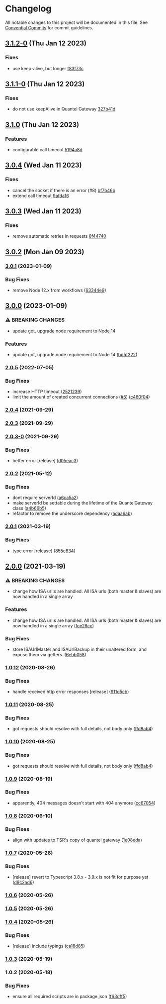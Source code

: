 # Changelog

All notable changes to this project will be documented in this file. See [Convential Commits](https://www.conventionalcommits.org/en/v1.0.0/#specification) for commit guidelines.

## [3.1.2-0](https://github.com/nrkno/tv-automation-quantel-gateway-client/compare/v3.1.1-0...v3.1.2-0) (Thu Jan 12 2023)

### Fixes

- use keep-alive, but longer [f83f73c](https://github.com/nrkno/tv-automation-quantel-gateway-client/commit/f83f73ca6f45cd46ff02494c7fa449be41c5a721)

## [3.1.1-0](https://github.com/nrkno/tv-automation-quantel-gateway-client/compare/v3.1.0...v3.1.1-0) (Thu Jan 12 2023)

### Fixes

- do not use keepAlive in Quantel Gateway [327b41d](https://github.com/nrkno/tv-automation-quantel-gateway-client/commit/327b41de06c5b325741b073097143586d00dcd9d)

## [3.1.0](https://github.com/nrkno/tv-automation-quantel-gateway-client/compare/v3.0.4...v3.1.0) (Thu Jan 12 2023)

### Features

- configurable call timeout [5194a8d](https://github.com/nrkno/tv-automation-quantel-gateway-client/commit/5194a8d096ce33f79d10786b6cc04ec6bda38913)

## [3.0.4](https://github.com/nrkno/tv-automation-quantel-gateway-client/compare/v3.0.3...v3.0.4) (Wed Jan 11 2023)

### Fixes

- cancel the socket if there is an error (#8) [bf7b46b](https://github.com/nrkno/tv-automation-quantel-gateway-client/commit/bf7b46b929fbb7f45c84749a6bd63192e2ad06aa)
- extend call timeout [9afda16](https://github.com/nrkno/tv-automation-quantel-gateway-client/commit/9afda16c772b74888c9d20b4ef229cdff8ff78fd)

## [3.0.3](https://github.com/nrkno/tv-automation-quantel-gateway-client/compare/v3.0.2...v3.0.3) (Wed Jan 11 2023)

### Fixes

- remove automatic retries in requests [8f44740](https://github.com/nrkno/tv-automation-quantel-gateway-client/commit/8f44740ed0b8227b1f97ed260635947cdbdb70db)

## [3.0.2](https://github.com/nrkno/tv-automation-quantel-gateway-client/compare/v3.0.1...v3.0.2) (Mon Jan 09 2023)

### [3.0.1](https://github.com/nrkno/tv-automation-quantel-gateway-client/compare/v3.0.0...v3.0.1) (2023-01-09)

### Bug Fixes

- remove Node 12.x from workflows ([63344e9](https://github.com/nrkno/tv-automation-quantel-gateway-client/commit/63344e98aef9e9c76427417eaf81b0e46aa7a804))

## [3.0.0](https://github.com/nrkno/tv-automation-quantel-gateway-client/compare/v2.0.5...v3.0.0) (2023-01-09)

### ⚠ BREAKING CHANGES

- update got, upgrade node requirement to Node 14

### Features

- update got, upgrade node requirement to Node 14 ([bd5f322](https://github.com/nrkno/tv-automation-quantel-gateway-client/commit/bd5f322b4caf8ddbedbc1096d2a4f067eacf1b06))

### [2.0.5](https://github.com/nrkno/tv-automation-quantel-gateway-client/compare/v2.0.4...v2.0.5) (2022-07-05)

### Bug Fixes

- increase HTTP timeout ([2521239](https://github.com/nrkno/tv-automation-quantel-gateway-client/commit/252123980500e5f5e0efeee5992038a3cc50faa9))
- limit the amount of created concurrent connections ([#5](https://github.com/nrkno/tv-automation-quantel-gateway-client/issues/5)) ([c460f04](https://github.com/nrkno/tv-automation-quantel-gateway-client/commit/c460f04fa7af4610939a67561d6a08aee03d979d))

### [2.0.4](https://github.com/nrkno/tv-automation-quantel-gateway-client/compare/v2.0.3...v2.0.4) (2021-09-29)

### [2.0.3](https://github.com/nrkno/tv-automation-quantel-gateway-client/compare/v2.0.3-0...v2.0.3) (2021-09-29)

### [2.0.3-0](https://github.com/nrkno/tv-automation-quantel-gateway-client/compare/v2.0.2...v2.0.3-0) (2021-09-29)

### Bug Fixes

- better error [release] ([d05eac3](https://github.com/nrkno/tv-automation-quantel-gateway-client/commit/d05eac342a0c1cbaac8410be3dc8596ae670c892))

### [2.0.2](https://github.com/nrkno/tv-automation-quantel-gateway-client/compare/v2.0.1...v2.0.2) (2021-05-12)

### Bug Fixes

- dont require serverId ([a6ca5a2](https://github.com/nrkno/tv-automation-quantel-gateway-client/commit/a6ca5a277b9a8db2d4d76eeb196052a3143f2674))
- make serverId be settable during the lifetime of the QuantelGateway class ([a4b66b5](https://github.com/nrkno/tv-automation-quantel-gateway-client/commit/a4b66b551ca51e8c63d8bf2ebe180f8bee79792c))
- refactor to remove the underscore dependency ([adaa6ab](https://github.com/nrkno/tv-automation-quantel-gateway-client/commit/adaa6ab0f66f9a2132c981f04860ef3fc91f7acc))

### [2.0.1](https://github.com/nrkno/tv-automation-quantel-gateway-client/compare/v2.0.0...v2.0.1) (2021-03-19)

### Bug Fixes

- type error [release] ([855e834](https://github.com/nrkno/tv-automation-quantel-gateway-client/commit/855e83442e8a2c138d8e7a6b06b32d6e9e6d2fae))

## [2.0.0](https://github.com/nrkno/tv-automation-quantel-gateway-client/compare/v1.0.12...v2.0.0) (2021-03-19)

### ⚠ BREAKING CHANGES

- change how ISA url:s are handled. All ISA urls (both master & slaves) are now handled in a single array

### Features

- change how ISA url:s are handled. All ISA urls (both master & slaves) are now handled in a single array ([fce28cc](https://github.com/nrkno/tv-automation-quantel-gateway-client/commit/fce28cc4bdf4d668372037dd400b5284ef2eef33))

### Bug Fixes

- store ISAUrlMaster and ISAUrlBackup in their unaltered form, and expose them via getters. ([6ebb058](https://github.com/nrkno/tv-automation-quantel-gateway-client/commit/6ebb05861debd526a039c5d0833b5df1f1db4fee))

### [1.0.12](https://github.com/nrkno/tv-automation-quantel-gateway-client/compare/v1.0.11...v1.0.12) (2020-08-26)

### Bug Fixes

- handle received http error responses [release] ([911d5cb](https://github.com/nrkno/tv-automation-quantel-gateway-client/commit/911d5cbb09234f17f14240dd415a6b556687f96c))

### [1.0.11](https://github.com/nrkno/tv-automation-quantel-gateway-client/compare/v1.0.9...v1.0.11) (2020-08-25)

### Bug Fixes

- got requests should resolve with full details, not body only ([ffd8ab4](https://github.com/nrkno/tv-automation-quantel-gateway-client/commit/ffd8ab406e860fd67f4c6a78ba4c421a34e51d4d))

### [1.0.10](https://github.com/nrkno/tv-automation-quantel-gateway-client/compare/v1.0.9...v1.0.10) (2020-08-25)

### Bug Fixes

- got requests should resolve with full details, not body only ([ffd8ab4](https://github.com/nrkno/tv-automation-quantel-gateway-client/commit/ffd8ab406e860fd67f4c6a78ba4c421a34e51d4d))

### [1.0.9](https://github.com/nrkno/tv-automation-quantel-gateway-client/compare/v1.0.8...v1.0.9) (2020-08-19)

### Bug Fixes

- apparently, 404 messages doesn't start with 404 anymore ([cc67054](https://github.com/nrkno/tv-automation-quantel-gateway-client/commit/cc67054c9890d31d9540667a2cab738b464b016b))

### [1.0.8](https://github.com/nrkno/tv-automation-quantel-gateway-client/compare/v1.0.7...v1.0.8) (2020-06-10)

### Bug Fixes

- align with updates to TSR's copy of quantel gateway ([1e08eda](https://github.com/nrkno/tv-automation-quantel-gateway-client/commit/1e08edab92b0bc4fc2bbece6d134fabf6d69e461))

### [1.0.7](https://github.com/nrkno/tv-automation-quantel-gateway-client/compare/v1.0.6...v1.0.7) (2020-05-26)

### Bug Fixes

- [release] revert to Typescript 3.8.x - 3.9.x is not fit for purpose yet ([d8c2ad6](https://github.com/nrkno/tv-automation-quantel-gateway-client/commit/d8c2ad62f097f2de258e6e719791e93c97bf270f))

### [1.0.6](https://github.com/nrkno/tv-automation-quantel-gateway-client/compare/v1.0.5...v1.0.6) (2020-05-26)

### [1.0.5](https://github.com/nrkno/tv-automation-quantel-gateway-client/compare/v1.0.4...v1.0.5) (2020-05-26)

### [1.0.4](https://github.com/nrkno/tv-automation-quantel-gateway-client/compare/v1.0.3...v1.0.4) (2020-05-26)

### Bug Fixes

- [release] include typings ([ca18d85](https://github.com/nrkno/tv-automation-quantel-gateway-client/commit/ca18d85bc5b394aae566aff602208adece6c1a12))

### [1.0.3](https://github.com/nrkno/tv-automation-quantel-gateway-client/compare/v1.0.2...v1.0.3) (2020-05-19)

### 1.0.2 (2020-05-18)

### Bug Fixes

- ensure all required scripts are in package.json ([f63dff5](https://github.com/nrkno/tv-automation-quantel-gateway-client/commit/f63dff5de2259635f31e5fe19aa35e049b8617ca))
